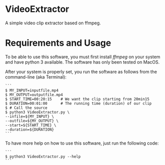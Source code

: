 # VideoExtractor
A simple video clip extractor based on ffmpeg.

# Requirements and Usage
To be able to use this software, you must first install *ffmpeg* on
your system and have python 3 available. The software has only been
tested on MacOS.

After your system is properly set, you run the software as follows
from the command-line (aka Terminal):

    ```
    $ MY_INPUT=inputfile.mp4
    $ MY_OUTPUT=outputfile.mp4
    $ START_TIME=00:20:15    # We want the clip starting from 20min15
    $ DURATION=00:01:00      # The running time (duration) of our clip
    $ # Call the source
    $ python3 VideoExtractor.py \
    --infile=${MY_INPUT} \
    --outfile=${MY_OUTPUT} \
    --start=${START_TIME} \
    --duration=${DURATION}
    ```

To have more help on how to use this software, just run the following
code:

    ```
    $ python3 VideoExtractor.py --help
    ```
